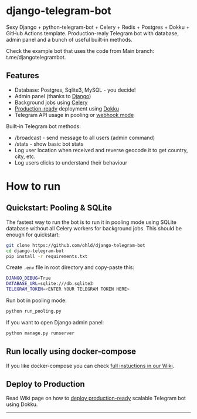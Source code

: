 # django-telegram-bot
Sexy Django + python-telegram-bot + Celery + Redis + Postgres + Dokku + GitHub Actions template. Production-realy Telegram bot with database, admin panel and a bunch of useful built-in methods.

Check the example bot that uses the code from Main branch: t.me/djangotelegrambot.

## Features

* Database: Postgres, Sqlite3, MySQL - you decide!
* Admin panel (thanks to [Django](https://docs.djangoproject.com/en/3.1/intro/tutorial01/))
* Background jobs using [Celery](https://docs.celeryproject.org/en/stable/)
* [Production-ready](https://github.com/ohld/django-telegram-bot/wiki/Production-Deployment-using-Dokku) deployment using [Dokku](https://dokku.com)
* Telegram API usage in pooling or [webhook mode](https://core.telegram.org/bots/api#setwebhook)

Built-in Telegram bot methods:
* /broadcast - send message to all users (admin command)
* /stats - show basic bot stats 
* Log user location when received and reverse geocode it to get country, city, etc.
* Log users clicks to understand their behaviour

# How to run

## Quickstart: Pooling & SQLite

The fastest way to run the bot is to run it in pooling mode using SQLite database without all Celery workers for background jobs. This should be enough for quickstart:

``` bash
git clone https://github.com/ohld/django-telegram-bot
cd django-telegram-bot
pip install -r requirements.txt
```

Create `.env` file in root directory and copy-paste this:
``` bash 
DJANGO_DEBUG=True
DATABASE_URL=sqlite:///db.sqlite3
TELEGRAM_TOKEN=<ENTER YOUR TELEGRAM TOKEN HERE>
```

Run bot in pooling mode:
``` bash
python run_pooling.py 
```

If you want to open Django admin panel:
``` bash
python manage.py runserver
```

## Run locally using docker-compose

If you like docker-compose you can check [full instuctions in our Wiki](https://github.com/ohld/django-telegram-bot/wiki/Run-locally-using-Docker-compose).

## Deploy to Production 

Read Wiki page on how to [deploy production-ready](https://github.com/ohld/django-telegram-bot/wiki/Production-Deployment-using-Dokku) scalable Telegram bot using Dokku.

----
